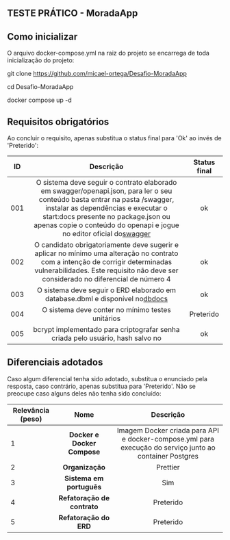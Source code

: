 ## TESTE PRÁTICO - MoradaApp

## Como inicializar

O arquivo docker-compose.yml na raiz do projeto se encarrega de toda inicialização do projeto:

git clone https://github.com/micael-ortega/Desafio-MoradaApp

cd Desafio-MoradaApp

docker compose up -d

## Requisitos obrigatórios

Ao concluir o requisito, apenas substitua o status final para 'Ok' ao invés de 'Preterido':

| ID  |                                                                                                                                                  Descrição                                                                                                                                                  | Status final |
| --- | :-----------------------------------------------------------------------------------------------------------------------------------------------------------------------------------------------------------------------------------------------------------------------------------------------------------: | :----------: |
| 001 | O sistema deve seguir o contrato elaborado em swagger/openapi.json, para ler o seu conteúdo basta entrar na pasta /swagger, instalar as dependências e executar o start:docs presente no package.json ou apenas copie o conteúdo do openapi e jogue no editor oficial do[swagger](https://editor.swagger.io/) |      ok      |
| 002 |                                          O candidato obrigatoriamente deve sugerir e aplicar no mínimo uma alteração no contrato com a intenção de corrigir determinadas vulnerabilidades. Este requisito não deve ser considerado no diferencial de número 4                                          |      ok      |
| 003 |                                                                                     O sistema deve seguir o ERD elaborado em database.dbml e disponível no[dbdocs](https://dbdocs.io/N%C3%ADcolas%20Cleiton/MoradaAppTest)                                                                                     |      ok      |
| 004 |                                                                                                                              O sistema deve conter no mínimo testes unitários                                                                                                                              |  Preterido  |
| 005 |                                                                                                                bcrypt implementado para criptografar senha criada pelo usuário, hash salvo no                                                                                                                |      ok      |

## Diferenciais adotados

Caso algum diferencial tenha sido adotado, substitua o enunciado pela resposta, caso contrário, apenas substitua para 'Preterido'. Não se preocupe caso alguns deles não tenha sido concluído:

| Relevância (peso) |                Nome                |                                                Descrição                                                |
| ------------------ | :---------------------------------: | :--------------------------------------------------------------------------------------------------------: |
| 1                  |  **Docker e Docker Compose**  | Imagem Docker criada para API e docker-compose.yml para execução do serviço junto ao container Postgres |
| 2                  |       **Organização**       |                                                  Prettier                                                  |
| 3                  |   **Sistema em português**   |                                                    Sim                                                    |
| 4                  | **Refatoração de contrato** |                                                 Preterido                                                 |
| 5                  |   **Refatoração do ERD**   |                                                 Preterido                                                 |
